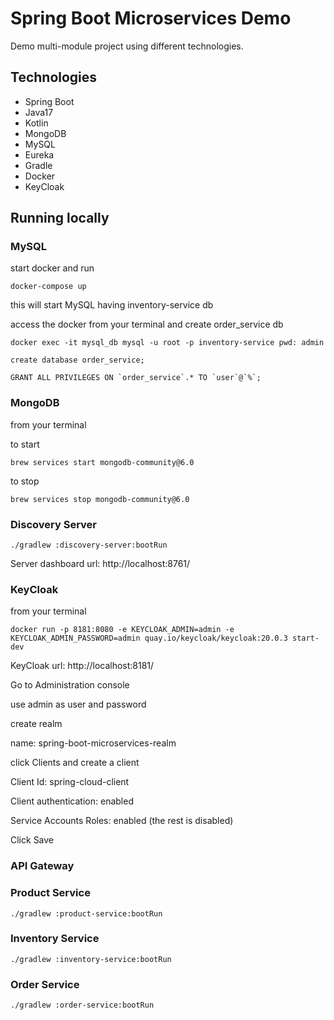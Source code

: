 # Spring Boot Microservices Demo
Demo multi-module project using different technologies.
## Technologies

- Spring Boot
- Java17
- Kotlin
- MongoDB
- MySQL
- Eureka
- Gradle
- Docker
- KeyCloak

## Running locally
### MySQL
start docker and run
```commandline
docker-compose up
```
this will start MySQL having inventory-service db

access the docker from your terminal and create order_service db
```commandline
docker exec -it mysql_db mysql -u root -p inventory-service pwd: admin

create database order_service;

GRANT ALL PRIVILEGES ON `order_service`.* TO `user`@`%`;
```
### MongoDB
from your terminal

to start
```commandline
brew services start mongodb-community@6.0
```
to stop
```commandline
brew services stop mongodb-community@6.0
```
### Discovery Server
```commandline
./gradlew :discovery-server:bootRun
```
Server dashboard url: http://localhost:8761/
### KeyCloak
from your terminal
```commandline
docker run -p 8181:8080 -e KEYCLOAK_ADMIN=admin -e KEYCLOAK_ADMIN_PASSWORD=admin quay.io/keycloak/keycloak:20.0.3 start-dev
```
KeyCloak url: http://localhost:8181/

Go to Administration console

use admin as user and password

create realm

name: spring-boot-microservices-realm

click Clients and create a client

Client Id: spring-cloud-client

Client authentication: enabled

Service Accounts Roles: enabled (the rest is disabled)

Click Save

### API Gateway
### Product Service
```commandline
./gradlew :product-service:bootRun
```
### Inventory Service
```commandline
./gradlew :inventory-service:bootRun
```
### Order Service
```commandline
./gradlew :order-service:bootRun
```